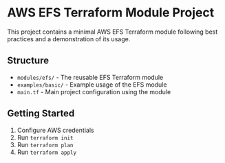 # AWS EFS Terraform Module Project

This project contains a minimal AWS EFS Terraform module following best practices and a demonstration of its usage.

## Structure
- `modules/efs/` - The reusable EFS Terraform module
- `examples/basic/` - Example usage of the EFS module
- `main.tf` - Main project configuration using the module

## Getting Started
1. Configure AWS credentials
2. Run `terraform init`
3. Run `terraform plan`
4. Run `terraform apply`
